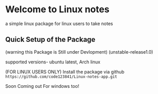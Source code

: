 # Welcome to Linux notes
a simple linux package for linux users to take notes

## Quick Setup of the Package

(warning this Package is Still under Devlopment)
(unstable-release1.0)

supported versions- ubuntu latest, Arch linux 

(FOR LINUX USERS ONLY)
Install the package via github 
`https://github.com/code123841/Linux-notes-app.git`


Soon Coming out For windows too!